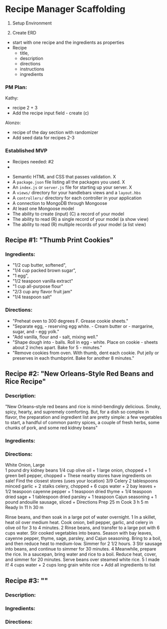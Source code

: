 # Recipe Manager Scaffolding 

1. Setup Environment

2. Create ERD
- start with one recipe and the ingredients as properties
- Recipe
    - title, 
    - description
    - directions
    - instructions
    - ingredients

### PM Plan:
Kathy:
- recipe 2 + 3 
- Add the recipe input field - create (c)

Alonzo:
- recipe of the day section with randomizer
- Add seed data for recipes 2-3 

### Established MVP

- Recipes needed: #2
- 



* Semantic HTML and CSS that passes validation. X
* A `package.json` file listing all the packages you used. X
* An `index.js` or `server.js` file for starting up your server. X
* A `views/` directory for your handlebars views and a `layout.hbs`
* A `controllers/` directory for each controller in your application
* A connection to MongoDB through Mongoose
* At least one Mongoose model
* The ability to create (input) (C) a record of your model
* The ability to read (R) a single record of your model (a show view)
* The ability to read (R) multiple records of your model (a list view)




## Recipe #1: "Thumb Print Cookies"

### Ingredients: 
- "1/2 cup butter, softened",
- "1/4 cup packed brown sugar",
- "1 egg",
- "1/2 teaspoon vanilla extract"
- "1 cup all-purpose flour"
- "2/3 cup any flavor fruit jam"
- "1/4 teaspoon salt"

### Directions: 
- "Preheat oven to 300 degrees F. Grease cookie sheets."
- "Separate egg, - reserving egg white. - Cream butter or - margarine, sugar, and - egg yolk."
- "Add vanilla, flour and - salt, mixing well."
- "Shape dough into - balls. Roll in egg - white. Place on cookie - sheets about 2 inches apart. Bake for 5 - minutes."
- "Remove cookies from oven. With thumb, dent each cookie. Put jelly or preserves in each thumbprint. Bake for another 8 minutes."

## Recipe #2: "New Orleans-Style Red Beans and Rice Recipe"

### Description: 

"New Orleans–style red beans and rice is mind-bendingly delicious. Smoky, spicy, hearty, and supremely comforting. But, for a dish so complex in flavor, the preparation and ingredient list are pretty simple: a few vegetables to start, a handful of common pantry spices, a couple of fresh herbs, some chunks of pork, and some red kidney beans"
### Ingredients: 


### Directions: 

White Onion, Large  
1 pound dry kidney beans
1/4 cup olive oil + 
1 large onion, chopped + 
1 green bell pepper, chopped + 
These nearby stores have ingredients on sale! Find the closest stores (uses your location) 
3/9 Celery 2 tablespoons minced garlic + 
2 stalks celery, chopped + 6 cups water + 2 bay leaves + 1/2 teaspoon cayenne pepper + 1 teaspoon dried thyme + 1/4 teaspoon dried sage + 1 tablespoon dried parsley + 1 teaspoon Cajun seasoning + 1 pound andouille sausage, sliced + Directions Prep 25 m Cook 3 h 5 m Ready In 11 h 30 m

Rinse beans, and then soak in a large pot of water overnight. 1 In a skillet, heat oil over medium heat. Cook onion, bell pepper, garlic, and celery in olive oil for 3 to 4 minutes. 2 Rinse beans, and transfer to a large pot with 6 cups water. Stir cooked vegetables into beans. Season with bay leaves, cayenne pepper, thyme, sage, parsley, and Cajun seasoning. Bring to a boil, and then reduce heat to medium-low. Simmer for 2 1/2 hours. 3 Stir sausage into beans, and continue to simmer for 30 minutes. 4 Meanwhile, prepare the rice. In a saucepan, bring water and rice to a boil. Reduce heat, cover, and simmer for 20 minutes. Serve beans over steamed white rice. 5 I made it! 4 cups water + 2 cups long grain white rice + Add all ingredients to list 

## Recipe #3: ""


### Description: 
### Ingredients: 


### Directions: 

